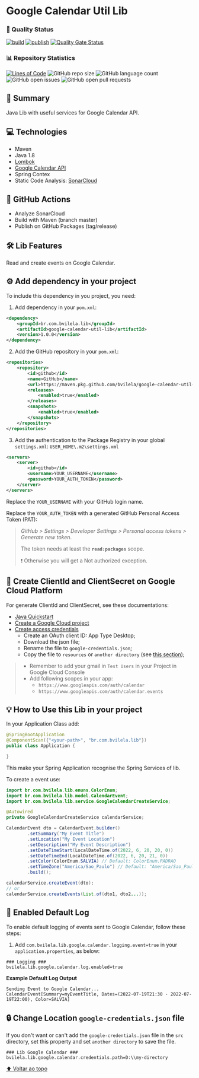 # Google Calendar Util Lib

### :dart: Quality Status
[![build](https://github.com/bvilela/google-calendar-util-lib/actions/workflows/maven_ci_cd.yml/badge.svg?branch=master)](https://github.com/bvilela/google-calendar-util-lib/actions/workflows/maven_ci_cd.yml)
[![publish](https://github.com/bvilela/google-calendar-util-lib/actions/workflows/maven_ci_cd_publish.yml/badge.svg)](https://github.com/bvilela/google-calendar-util-lib/actions/workflows/maven_ci_cd_publish.yml)
[![Quality Gate Status](https://sonarcloud.io/api/project_badges/measure?project=bvilela_google-calendar-util-lib&metric=alert_status)](https://sonarcloud.io/summary/new_code?id=bvilela_google-calendar-util-lib)
<!-- [![Coverage](https://sonarcloud.io/api/project_badges/measure?project=bvilela_google-calendar-util-lib&metric=coverage)](https://sonarcloud.io/summary/new_code?id=bvilela_google-calendar-util-lib) -->

### :bar_chart: Repository Statistics
[![Lines of Code](https://sonarcloud.io/api/project_badges/measure?project=bvilela_google-calendar-util-lib&metric=ncloc)](https://sonarcloud.io/summary/new_code?id=bvilela_google-calendar-util-lib)
![GitHub repo size](https://img.shields.io/github/repo-size/bvilela/google-calendar-util-lib)
![GitHub language count](https://img.shields.io/github/languages/count/bvilela/google-calendar-util-lib)
![GitHub open issues](https://img.shields.io/github/issues-raw/bvilela/google-calendar-util-lib)
![GitHub open pull requests](https://img.shields.io/github/issues-pr/bvilela/google-calendar-util-lib)


## :mag_right: Summary
Java Lib with useful services for Google Calendar API.


## :computer: Technologies
* Maven
* Java 1.8
* [Lombok](https://projectlombok.org/)
* [Google Calendar API](https://developers.google.com/calendar/api)
* Spring Contex
* Static Code Analysis: [SonarCloud](https://sonarcloud.io/)


## :rocket: GitHub Actions
* Analyze SonarCloud
* Build with Maven (branch master)
* Publish on GitHub Packages (tag/release)


## :hammer_and_wrench: Lib Features
Read and create events on Google Calendar.

## :gear: Add dependency in your project
To include this dependency in you project, you need:

1. Add dependency in your `pom.xml`:
```xml
<dependency>
	<groupId>br.com.bvilela.lib</groupId>
	<artifactId>google-calendar-util-lib</artifactId>
	<version>1.0.0</version>
</dependency>
```

2. Add the GitHub repository in your `pom.xml`:
```xml
<repositories>
	<repository>
		<id>github</id>
		<name>GitHub</name>
		<url>https://maven.pkg.github.com/bvilela/google-calendar-util-lib</url>
		<releases>
			<enabled>true</enabled>
		</releases>
		<snapshots>
			<enabled>true</enabled>
		</snapshots>
	</repository>
</repositories>
```

3. Add the authentication to the Package Registry in your global `settings.xml`: `USER_HOME\.m2\settings.xml`
```xml
<servers>
    <server>
        <id>github</id>
        <username>YOUR_USERNAME</username>
        <password>YOUR_AUTH_TOKEN</password>
    </server>
</servers>
```
Replace the `YOUR_USERNAME` with your GitHub login name.

Replace the `YOUR_AUTH_TOKEN` with a generated GitHub Personal Access Token (PAT):

> *GitHub > Settings > Developer Settings > Personal access tokens > Generate new token*. 
> 
> The token needs at least the **`read:packages`** scope.
>
> :exclamation: Otherwise you will get a Not authorized exception.


## :key: Create ClientId and ClientSecret on Google Cloud Platform
For generate ClientId and ClientSecret, see these documentations:

* [Java Quickstart](https://developers.google.com/calendar/api/quickstart/java)
* [Create a Google Cloud project](https://developers.google.com/workspace/guides/create-project)
* [Create access credentials](https://developers.google.com/workspace/guides/create-credentials)
  * Create an OAuth client ID: App Type Desktop;
  * Download the json file;
  * Rename the file to `google-credentials.json`;
  * Copy the file to `resources` or `another directory` (see [this section](#lock-change-location-google-credentialsjson-file));
  
> * Remember to add your gmail in `Test Users` in your Project in Google Cloud Console
> * Add following scopes in your app:
>   * `https://www.googleapis.com/auth/calendar`
>   * `https://www.googleapis.com/auth/calendar.events`


## :bulb: How to Use this Lib in your project
In your Application Class add:
```java
@SpringBootApplication
@ComponentScan({"<your-path>", "br.com.bvilela.lib"})
public class Application {

}
```
This make your Spring Application recognise the Spring Services of lib.

To create a event use:
```java
import br.com.bvilela.lib.enuns.ColorEnum;
import br.com.bvilela.lib.model.CalendarEvent;
import br.com.bvilela.lib.service.GoogleCalendarCreateService;

@Autowired
private GoogleCalendarCreateService calendarService;

CalendarEvent dto = CalendarEvent.builder()
		.setSummary("My Event Title")
		.setLocation("My Event Location")
		.setDescription("My Event Description")
		.setDateTimeStart(LocalDateTime.of(2022, 6, 20, 20, 0))
		.setDateTimeEnd(LocalDateTime.of(2022, 6, 20, 21, 0))
		.setColor(ColorEnum.SALVIA) // Default: ColorEnum.PADRAO
		.setTimeZone("America/Sao_Paulo") // Default: "America/Sao_Paulo"
		.build();

calendarService.createEvent(dto);
// or
calendarService.createEvents(List.of(dto1, dto2...));
```

## :memo: Enabled Default Log

To enable default logging of events sent to Google Calendar, follow these steps:
1. Add `com.bvilela.lib.google.calendar.logging.event=true` in your `application.properties`, as below:
```properties
### Logging ###
bvilela.lib.google.calendar.log.enabled=true
```


**Example Default Log Output**
```text
Sending Event to Google Calendar...
CalendarEvent[Summary=myEventTitle, Dates=(2022-07-19T21:30 - 2022-07-19T22:00), Color=SALVIA]
```

## :lock: Change Location `google-credentials.json` file

If you don't want or can't add the `google-credentials.json` file in the `src` directory, set this property and set `another directory` to save the file.

```properties
### Lib Google Calendar ###
bvilela.lib.google.calendar.credentials.path=D:\\my-directory
```

[⬆ Voltar ao topo](#google-calendar-util-lib)<br>
